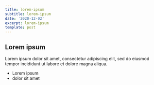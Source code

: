 ```yaml
---
title: lorem-ipsum
subtitle: lorem-ipsum
date: '2020-12-02'
excerpt: lorem-ipsum
template: post
---
```

## Lorem ipsum
Lorem ipsum dolor sit amet, consectetur adipiscing elit, sed do eiusmod tempor incididunt ut labore et dolore magna aliqua.
- Lorem ipsum
- dolor sit amet
